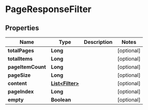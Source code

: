 # PageResponseFilter

## Properties
Name | Type | Description | Notes
------------ | ------------- | ------------- | -------------
**totalPages** | **Long** |  |  [optional]
**totalItems** | **Long** |  |  [optional]
**pageItemCount** | **Long** |  |  [optional]
**pageSize** | **Long** |  |  [optional]
**content** | [**List&lt;Filter&gt;**](Filter.md) |  |  [optional]
**pageIndex** | **Long** |  |  [optional]
**empty** | **Boolean** |  |  [optional]

